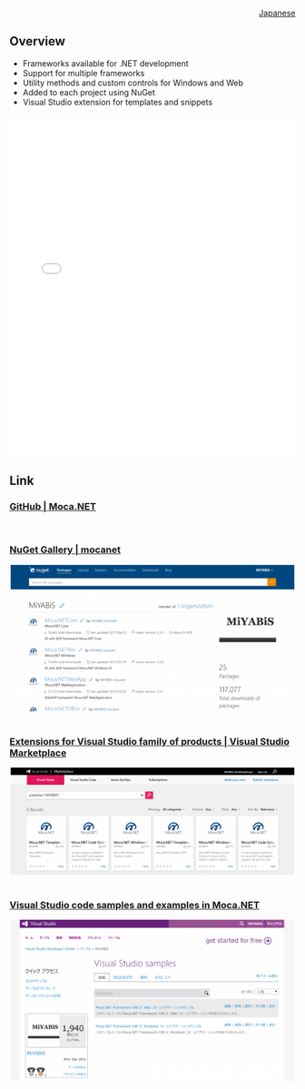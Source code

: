 
<div align="center">
<img src="https://avatars3.githubusercontent.com/u/14543303?s=200&v=4" alt="" />
</div>
<div align="right">
<a href="README.ja.html">Japanese</a>
</div>

## Overview
* Frameworks available for .NET development
* Support for multiple frameworks
* Utility methods and custom controls for Windows and Web
* Added to each project using NuGet
* Visual Studio extension for templates and snippets

<iframe data-lazyloaded="1" src="//docs.google.com/viewer?url=https%3A%2F%2Fraw.githubusercontent.com%2Fmocanet%2Fmocanet%2Fmaster%2Fdocs%2FMoca.pdf&amp;hl=ja&amp;embedded=true" data-src="//docs.google.com/viewer?url=https%3A%2F%2Fraw.githubusercontent.com%2Fmocanet%2Fmocanet%2Fmaster%2Fdocs%2FMoca.pdf&amp;hl=ja&amp;embedded=true" class="gde-frame litespeed-loaded" style="width:100%; height:600px; border: none;" scrolling="no" data-was-processed="true"></iframe>

## Link

### [GitHub | Moca.NET](https://github.com/mocanet)

<div align="center">
<div class="github-card-area">
<div class="github-card" data-github="mocanet" data-width="500" data-height="" data-theme="default"></div>
<script src="//cdn.jsdelivr.net/github-cards/latest/widget.js"></script>
</div>
</div>
<br/>

### [NuGet Gallery | mocanet](https://www.nuget.org/profiles/mocanet)
<div align="center">
<a href="https://www.nuget.org/profiles/mocanet"><img src="docs/images/www.nuget_.org_profiles_MiYABiS-600x310.png" alt="" width="500" /></a>
</div>
<br/>

### [Extensions for Visual Studio family of products | Visual Studio Marketplace](https://marketplace.visualstudio.com/search?term=publisher%3A%22MiYABiS%22&target=VS&category=All%20categories&vsVersion=&sortBy=Relevance)
<div align="center">
<a href="https://marketplace.visualstudio.com/search?term=publisher%3A%22MiYABiS%22&amp;target=VS&amp;category=All%20categories&amp;vsVersion=&amp;sortBy=Relevance"><img src="docs/images/marketplace.visualstudio.com_-600x226.png" alt="" width="500" /></a>
</div>
<br/>

### [Visual Studio code samples and examples in Moca.NET](https://code.msdn.microsoft.com/vstudio/site/search?f%5B0%5D.Type=Topic&f%5B0%5D.Value=Moca.NET&f%5B0%5D.Text=Moca.NET)
<div align="center">
<a href="https://code.msdn.microsoft.com/vstudio/site/search?f%5B0%5D.Type=Topic&amp;f%5B0%5D.Value=Moca.NET&amp;f%5B0%5D.Text=Moca.NET"><img src="docs/images/code.msdn_.microsoft.com_vstudio_site_mydashboard-600x341.png" alt="" width="500" /></a>
</div>
